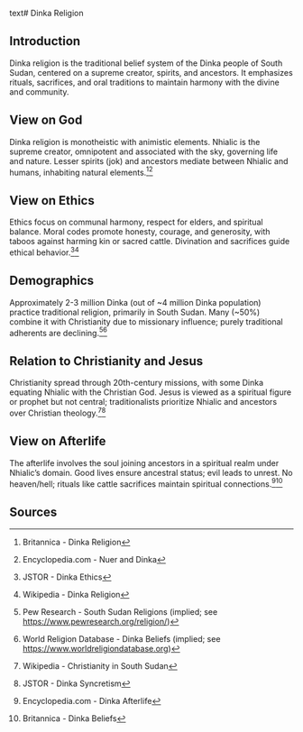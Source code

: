 text# Dinka Religion
## Introduction
Dinka religion is the traditional belief system of the Dinka people of South Sudan, centered on a supreme creator, spirits, and ancestors. It emphasizes rituals, sacrifices, and oral traditions to maintain harmony with the divine and community.
## View on God
Dinka religion is monotheistic with animistic elements. Nhialic is the supreme creator, omnipotent and associated with the sky, governing life and nature. Lesser spirits (jok) and ancestors mediate between Nhialic and humans, inhabiting natural elements.[^31][^32]
## View on Ethics
Ethics focus on communal harmony, respect for elders, and spiritual balance. Moral codes promote honesty, courage, and generosity, with taboos against harming kin or sacred cattle. Divination and sacrifices guide ethical behavior.[^33][^34]
## Demographics
Approximately 2-3 million Dinka (out of ~4 million Dinka population) practice traditional religion, primarily in South Sudan. Many (~50%) combine it with Christianity due to missionary influence; purely traditional adherents are declining.[^35][^36]
## Relation to Christianity and Jesus
Christianity spread through 20th-century missions, with some Dinka equating Nhialic with the Christian God. Jesus is viewed as a spiritual figure or prophet but not central; traditionalists prioritize Nhialic and ancestors over Christian theology.[^37][^38]
## View on Afterlife
The afterlife involves the soul joining ancestors in a spiritual realm under Nhialic’s domain. Good lives ensure ancestral status; evil leads to unrest. No heaven/hell; rituals like cattle sacrifices maintain spiritual connections.[^39][^40]
## Sources
[^31]: Britannica - Dinka Religion[](https://www.britannica.com/topic/Dinka-religion)
[^32]: Encyclopedia.com - Nuer and Dinka[](https://www.encyclopedia.com/environment/encyclopedias-almanacs-transcripts-and-maps/nuer-and-dinka-religion)
[^33]: JSTOR - Dinka Ethics[](https://www.jstor.org/stable/3171910)
[^34]: Wikipedia - Dinka Religion[](https://en.wikipedia.org/wiki/Dinka_religion)
[^35]: Pew Research - South Sudan Religions (implied; see https://www.pewresearch.org/religion/)
[^36]: World Religion Database - Dinka Beliefs (implied; see https://www.worldreligiondatabase.org)
[^37]: Wikipedia - Christianity in South Sudan[](https://en.wikipedia.org/wiki/Christianity_in_South_Sudan)
[^38]: JSTOR - Dinka Syncretism[](https://www.jstor.org/stable/27823101)
[^39]: Encyclopedia.com - Dinka Afterlife[](https://www.encyclopedia.com/environment/encyclopedias-almanacs-transcripts-and-maps/nuer-and-dinka-religion)
[^40]: Britannica - Dinka Beliefs[](https://www.britannica.com/topic/Dinka-religion)
